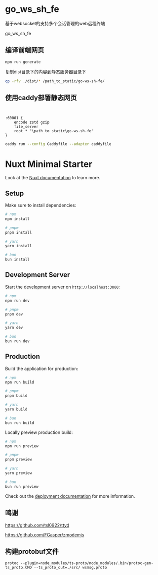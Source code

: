 # go_ws_sh_fe

基于websocket的支持多个会话管理的web远程终端

go_ws_sh_fe

## 编译前端网页

```shell
npm run generate
```

复制dist目录下的内容到静态服务器目录下

```bash
cp -rfv ./dist/* /path_to_static/go-ws-sh-fe/
```

## 使用caddy部署静态网页

```caddyfile


:60001 {
	encode zstd gzip
	file_server
	root * "\path_to_static\go-ws-sh-fe"
}
```

```bash
caddy run --config Caddyfile --adapter caddyfile
```

# Nuxt Minimal Starter

Look at the
[Nuxt documentation](https://nuxt.com/docs/getting-started/introduction) to
learn more.

## Setup

Make sure to install dependencies:

```bash
# npm
npm install

# pnpm
pnpm install

# yarn
yarn install

# bun
bun install
```

## Development Server

Start the development server on `http://localhost:3000`:

```bash
# npm
npm run dev

# pnpm
pnpm dev

# yarn
yarn dev

# bun
bun run dev
```

## Production

Build the application for production:

```bash
# npm
npm run build

# pnpm
pnpm build

# yarn
yarn build

# bun
bun run build
```

Locally preview production build:

```bash
# npm
npm run preview

# pnpm
pnpm preview

# yarn
yarn preview

# bun
bun run preview
```

Check out the
[deployment documentation](https://nuxt.com/docs/getting-started/deployment) for
more information.

## 鸣谢

https://github.com/tsl0922/ttyd

https://github.com/FGasper/zmodemjs

## 构建protobuf文件

```shell
protoc --plugin=node_modules/ts-proto/node_modules/.bin/protoc-gen-ts_proto.CMD --ts_proto_out=./src/ wsmsg.proto
```
